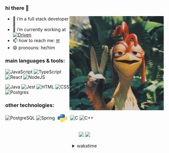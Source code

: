 ### hi there 👋

<img align="right" alt="GIF" src="assets/joaofrango.jpg" height="300px" />

- 🔭 i’m a full stack developer🦉
- 💼 i’m currently working at  <a href="https://www.driven.com.br/"> <img title="Driven" alt="Driven" src="https://www.driven.com.br/wp-content/uploads/2021/07/logo-footer.svg" height="15px"/> </a>
- 📫 how to reach me: [✉](mailto:fernando.costa@ccc.ufcg.edu.br)
- 😄 pronouns: he/him

### main languages & tools:
![JavaScript](https://img.shields.io/badge/javascript-%23323330.svg?style=for-the-badge&logo=javascript&logoColor=%23F7DF1E)
![TypeScript](https://img.shields.io/badge/typescript-%23007ACC.svg?style=for-the-badge&logo=typescript&logoColor=white)
![React](https://img.shields.io/badge/react-%2320232a.svg?style=for-the-badge&logo=react&logoColor=%2361DAFB)
![NodeJS](https://img.shields.io/badge/node.js-6DA55F?style=for-the-badge&logo=node.js&logoColor=white)

![Java](https://img.shields.io/badge/java-%23ED8B00.svg?style=for-the-badge&logo=java&logoColor=black)
![Jest](https://img.shields.io/badge/-jest-%23C21325?style=for-the-badge&logo=jest&logoColor=black)
![HTML](https://img.shields.io/badge/HTML5-E34F26?style=for-the-badge&logo=html5&logoColor=black) 
![CSS](https://img.shields.io/badge/CSS3-1572B6?style=for-the-badge&logo=css3&logoColor=black)
![Postgres](https://img.shields.io/badge/postgres-%23316192.svg?style=for-the-badge&logo=postgresql&logoColor=white)

### other technologies:
<div>
    <img align="center" title="PostgreSQL" alt="PostgreSQL" height="30" width="40" src="https://cdn.jsdelivr.net/gh/devicons/devicon/icons/postgresql/postgresql-original.svg" />
  <img align="center" title="Spring" alt="Spring" height="30" width="40" src="https://cdn.jsdelivr.net/gh/devicons/devicon/icons/spring/spring-original.svg" />
  <img align="center" title="Python" alt="Python" height="30" width="40" src="https://raw.githubusercontent.com/devicons/devicon/master/icons/python/python-original.svg">
  <img align="center" title="C" alt="C" height="30" width="40" src="https://cdn.jsdelivr.net/gh/devicons/devicon/icons/c/c-original.svg" />
  <img align="center" title="C++" alt="C++" height="30" width="40" src="https://cdn.jsdelivr.net/gh/devicons/devicon/icons/cplusplus/cplusplus-original.svg" />
</div>

##

<div align="center">
  <img height="150px" src="https://github-readme-stats.vercel.app/api?username=fernandollisboa&hide=issues&show_icons=true&theme=gotham&border_radius=15px" />
  <img src="https://github-readme-stats.vercel.app/api/top-langs/?username=fernandollisboa&langs_count=4&theme=gotham&layout=compact&border_radius=15px" />
</div>

<br>

<details align="center">
<summary>wakatime</summary><br>
  
[![fernandollisboa's wakatime stats](https://github-readme-stats.vercel.app/api/wakatime?username=nandoe&langs_count=5&theme=gotham&hide=other&custom_title=Wakatime%20Weekly%20Status&range=last_7_days)](https://github.com/anuraghazra/github-readme-stats)
</details>
